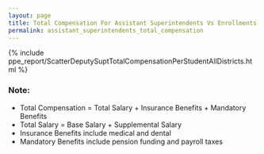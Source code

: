 ```yaml
---
layout: page
title: Total Compensation For Assistant Superintendents Vs Enrollments
permalink: assistant_superintendents_total_compensation
---
```



{% include ppe_report/ScatterDeputySuptTotalCompensationPerStudentAllDistricts.html %}

### Note:
- Total Compensation = Total Salary + Insurance Benefits + Mandatory Benefits
- Total Salary = Base Salary + Supplemental Salary
- Insurance Benefits include medical and dental
- Mandatory Benefits include pension funding and payroll taxes